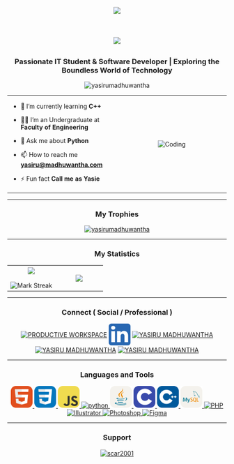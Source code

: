 <p align="center" ><img  src = "https://github.com/7oSkaaa/7oSkaaa/blob/main/Images/about_me.gif?raw=true" width = 100px></p>
<h1 align="center">
    <img src="https://readme-typing-svg.herokuapp.com/?font=Righteous&size=35&center=true&vCenter=true&width=500&height=70&duration=4000&lines=Hi+There!+👋;+I'm+YASIRU+MADHUWANTHA!;" />
</h1>
<h3 align="center">Passionate IT Student & Software Developer | Exploring the Boundless World of Technology</h3>
<p align="center"> <img src="https://komarev.com/ghpvc/?username=yasirumadhuwantha&label=Profile%20views&color=0e75b6&style=flat" alt="yasirumadhuwantha" /> </p>

<table align="center">
<tr border="none">
<td width="50%" align="left">
  
- 🌱 I’m currently learning **C++**

- 🧑‍🎓 I’m an Undergraduate at **Faculty of Engineering**

- 💬 Ask me about **Python**

- 📫 How to reach me **yasiru@madhuwantha.com**
  
- ⚡ Fun fact **Call me as Yasie**

</td>
<td width="50%" align="center">

  <img align="center" alt="Coding" width="450" src="https://repository-images.githubusercontent.com/588181932/e36ec678-7984-4cdd-8e4c-a3932772ff8e">

  
  </td>
</tr>
</table>

---

<h3 align="center">My Trophies</h3>
<p align="center"> <a href="https://github.com/ryo-ma/github-profile-trophy"><img src="https://github-profile-trophy.vercel.app/?username=yasirumadhuwantha&theme=darkhub" alt="yasirumadhuwantha" /></a> </p>

---

<h3 align="center">My Statistics</h3>
<p align="center">
<table align="center">
<tr border="none">
<td width="50%" align="center">
  
  <img  align="center"  src="https://github-readme-stats.vercel.app/api?username=yasirumadhuwantha&theme=dark&show_icons=true&count_private=true" />
  <br></br>
  <img  title="Streak Stats" alt="Mark Streak" src="https://github-readme-streak-stats.herokuapp.com/?user=yasirumadhuwantha&theme=dark&hide_border=false" /> 
</td>
<td width="50%" align="center">

  <img  align="center"  src="https://github-readme-stats.anuraghazra1.vercel.app/api/top-langs/?username=yasirumadhuwantha&theme=dark&hide_border=false&no-bg=true&no-frame=true&langs_count=10"/>
  
  </td>
</tr>
</table>

---

<h3 align="center">Connect ( Social / Professional )</h3>

<p align="center">
<!-- YouTube -->
<a href="https://www.youtube.com/@productiveworkspace" target="blank"><img align="center" src="https://static-00.iconduck.com/assets.00/youtube-icon-2048x2048-gedp2icy.png" alt="PRODUCTIVE WORKSPACE" height="50" width="50" /></a>
<!-- LinkedIn -->
<a href="https://linkedin.com/in/yasirumadhuwantha" target="blank"><img align="center" src="https://github.com/yasirumadhuwantha/icons/blob/de0c93e12cdb71f4941addd6b8303bafc515804a/YASIRU%20MADHUWANTHA/Social%20Media/LinkedIn.svg" alt="YASIRU MADHUWANTHA" height="50" width="50" /></a>
<!-- Stack Overflow -->
<a href="https://stackoverflow.com/users/28880215/yasirumadhuwantha" target="blank"><img align="center" src="https://github.com/yasirumadhuwantha/icons/blob/59059d9d1a2c092696dc66e00931cc1181a4ce1f/icons/StackOverflow-Dark.svg" alt="YASIRU MADHUWANTHA" height="50" width="50" /></a>
<!-- Facebook -->
<a href="https://www.facebook.com/wgyasiru" target="blank"><img align="center" src="https://raw.githubusercontent.com/rahuldkjain/github-profile-readme-generator/master/src/images/icons/Social/facebook.svg" alt="YASIRU MADHUWANTHA" height="50" width="50" /></a>
<!-- Instagram -->
<a href="https://www.instagram.com/yasiru.madhuwantha" target="blank"><img align="center" src="https://www.edigitalagency.com.au/wp-content/uploads/new-Instagram-icon-png-full-colour.png" alt="YASIRU MADHUWANTHA" height="50" width="50" /></a>
</p>

---

<h3 align="center">Languages and Tools</h3>

<p align="center">
<!-- HTML 5 -->
<a href="https://www.w3.org/html/" target="_blank" rel="noreferrer"> <img src="https://github.com/tandpfun/skill-icons/blob/main/icons/HTML.svg" alt="HTML5" width="50" height="50"/> </a>
<!-- CSS3 -->
<a href="https://www.w3schools.com/css/" target="_blank" rel="noreferrer"> <img src="https://github.com/tandpfun/skill-icons/blob/main/icons/CSS.svg" alt="CSS3" width="50" height="50"/> </a>
<!-- JavaScript ( JS ) -->
<a href="https://developer.mozilla.org/en-US/docs/Web/JavaScript" target="_blank" rel="noreferrer"> <img src="https://github.com/tandpfun/skill-icons/blob/main/icons/JavaScript.svg" alt="javascript" width="50" height="50"/> </a>
<!-- Python -->
<a href="https://www.python.org" target="_blank" rel="noreferrer"> <img src="https://github.com/Scar1109/skill-icons/blob/main/icons/Python-Light.svg" alt="python" width="50" height="50"/> </a>
<!-- Java -->
<a href="https://www.java.com" target="_blank" rel="noreferrer"> <img src="https://github.com/tandpfun/skill-icons/blob/main/icons/Java-Light.svg" alt="Java" width="50" height="50"/> </a>
<!-- C -->
<a href="https://www.cprogramming.com/" target="_blank" rel="noreferrer"> <img src="https://github.com/tandpfun/skill-icons/blob/main/icons/C.svg" alt="C" width="50" height="50"/> </a>
<!-- C++ -->
<a href="https://www.w3schools.com/cpp/" target="_blank" rel="noreferrer"> <img src="https://github.com/tandpfun/skill-icons/blob/main/icons/CPP.svg" alt="C++" width="50" height="50"/> </a>
<!-- MySQL -->
<a href="https://www.mysql.com/" target="_blank" rel="noreferrer"> <img src="https://github.com/tandpfun/skill-icons/blob/main/icons/MySQL-Light.svg" alt="MySQL" width="50" height="50"/> </a>
<!-- PHP -->
<a href="https://www.php.net" target="_blank" rel="noreferrer"> <img src="https://github.com/Scar1109/skill-icons/blob/Scar1109/icons/PHP-Light.svg" alt="PHP" width="50" height="50"/> </a>
<!-- Adobe Illustrator -->
<a href="https://www.illustrator.com/en" target="_blank" rel="noreferrer"> <img src="https://github.com/Scar1109/skill-icons/blob/Scar1109/icons/Illustrator.svg" alt="Illustrator" width="50" height="50"/> </a>
<!-- Adobe Photoshop -->
<a href="https://www.photoshop.com/en" target="_blank" rel="noreferrer"> <img src="https://github.com/Scar1109/skill-icons/blob/Scar1109/icons/Photoshop.svg" alt="Photoshop" width="50" height="50"/> </a>
<!-- Figma -->
<a href="https://www.figma.com/" target="_blank" rel="noreferrer"> <img src="https://github.com/Scar1109/skill-icons/blob/main/icons/Figma-Light.svg" alt="Figma" width="50" height="50"/> </a>
</p>

---

<h3 align="center">Support</h3>
<p align="center"><a href="https://www.buymeacoffee.com/yasiru"> <img align="center" src="https://cdn.buymeacoffee.com/buttons/v2/default-yellow.png" height="50" width="210" alt="scar2001" /></a></p>

